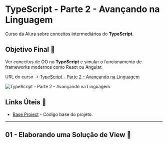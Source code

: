 # TypeScript - Parte 2 - Avançando na Linguagem

Curso da Alura sobre conceitos intermediários do **TypeScript**.

## Objetivo Final &#x1F3AF;

Ver conceitos de OO no **TypeScript** e simular o funcionamento de frameworks modernos como React ou Angular.

URL do curso -> [TypeScript - Parte 2 - Avançando na Linguagem](https://cursos.alura.com.br/course/typescript-avancando-linguagem)

![TypeScript - Parte 2 - Avançando na Linguagem](https://www.alura.com.br/assets/api/share/curso-typescript-avancando-linguagem.png)

## Links Úteis &#x1F517;
* [Base Project](https://github.com/alura-cursos/typescript-curso-1/archive/2696c7ca452f2eb6468caaccc2699da2332a39a1.zip) - Código base do projeto.

***

## 01 - Elaborando uma Solução de View &#x1F516;
